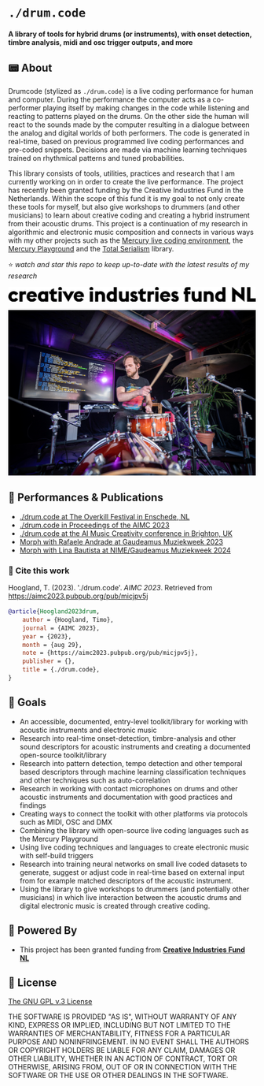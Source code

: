 # `./drum.code`

**A library of tools for hybrid drums (or instruments), with onset detection, timbre analysis, midi and osc trigger outputs, and more**

<!-- [**🙏 Support me by buying me a coffee on ko-fi**](https://ko-fi.com/tmhglnd) -->

## 📟 About

Drumcode (stylized as `./drum.code`) is a live coding performance for human and computer. During the performance the computer acts as a co-performer playing itself by making changes in the code while listening and reacting to patterns played on the drums. On the other side the human will react to the sounds made by the computer resulting in a dialogue between the analog and digital worlds of both performers. The code is generated in real-time, based on previous programmed live coding performances and pre-coded snippets. Decisions are made via machine learning techniques trained on rhythmical patterns and tuned probabilities.

This library consists of tools, utilities, practices and research that I am currently working on in order to create the live performance. The project has recently been granted funding by the Creative Industries Fund in the Netherlands. Within the scope of this fund it is my goal to not only create these tools for myself, but also give workshops to drummers (and other musicians) to learn about creative coding and creating a hybrid instrument from their acoustic drums. This project is a continuation of my research in algorithmic and electronic music composition and connects in various ways with my other projects such as the [Mercury live coding environment](https://github.com/tmhglnd/mercury), the [Mercury Playground](https://github.com/tmhglnd/mercury-playground) and the [Total Serialism](https://github.com/tmhglnd/total-serialism) library.

⭐️ *watch and star this repo to keep up-to-date with the latest results of my research*

![](/media/sci-logo.jpg)

![`./drum.code` live performance. Photo by Paulus ](/media/drumcode.jpg)

## 🥁 Performances & Publications

- [./drum.code at The Overkill Festival in Enschede, NL](https://youtu.be/AoOR0NR0smk?si=ljSXh_uKKaQGIodq&t=112)
- [./drum.code in Proceedings of the AIMC 2023](https://aimc2023.pubpub.org/pub/micjpv5j)
- [./drum.code at the AI Music Creativity conference in Brighton, UK](https://www.youtube.com/live/d0RMUqcbhmQ?si=aTXUo32V00xjPMpJ&t=3739)
- [Morph with Rafaele Andrade at Gaudeamus Muziekweek 2023](https://www.youtube.com/watch?v=nHwbq-yrC2A)
- [Morph with Lina Bautista at NIME/Gaudeamus Muziekweek 2024](https://www.youtube.com/watch?v=SXl8asBUsng)

### 📝 Cite this work

Hoogland, T. (2023). './drum.code'. *AIMC 2023*. Retrieved from https://aimc2023.pubpub.org/pub/micjpv5j

```bibtex
@article{Hoogland2023drum,
	author = {Hoogland, Timo},
	journal = {AIMC 2023},
	year = {2023},
	month = {aug 29},
	note = {https://aimc2023.pubpub.org/pub/micjpv5j},
	publisher = {},
	title = {./drum.code},
}
```

## 🔭 Goals

- An accessible, documented, entry-level toolkit/library for working with acoustic instruments and electronic music
- Research into real-time onset-detection, timbre-analysis and other sound descriptors for acoustic instruments and creating a documented open-source toolkit/library
- Research into pattern detection, tempo detection and other temporal based descriptors through machine learning classification techniques and other techniques such as auto-correlation
- Research in working with contact microphones on drums and other acoustic instruments and documentation with good practices and findings
- Creating ways to connect the toolkit with other platforms via protocols such as MIDI, OSC and DMX
- Combining the library with open-source live coding languages such as the Mercury Playground
- Using live coding techniques and languages to create electronic music with self-build triggers
- Research into training neural networks on small live coded datasets to generate, suggest or adjust code in real-time based on external input from for example matched descriptors of the acoustic instrument.
- Using the library to give workshops to drummers (and potentially other musicians) in which live interaction between the acoustic drums and digital electronic music is created through creative coding. 

## 🔋 Powered By

- This project has been granted funding from [**Creative Industries Fund NL**](https://stimuleringsfonds.nl/en/)

## 📝 License

[The GNU GPL v.3 License](https://choosealicense.com/licenses/gpl-3.0/)

THE SOFTWARE IS PROVIDED "AS IS", WITHOUT WARRANTY OF ANY KIND, EXPRESS OR IMPLIED, INCLUDING BUT NOT LIMITED TO THE WARRANTIES OF MERCHANTABILITY, FITNESS FOR A PARTICULAR PURPOSE AND NONINFRINGEMENT. IN NO EVENT SHALL THE AUTHORS OR COPYRIGHT HOLDERS BE LIABLE FOR ANY CLAIM, DAMAGES OR OTHER LIABILITY, WHETHER IN AN ACTION OF CONTRACT, TORT OR OTHERWISE, ARISING FROM, OUT OF OR IN CONNECTION WITH THE SOFTWARE OR THE USE OR OTHER DEALINGS IN THE SOFTWARE.
